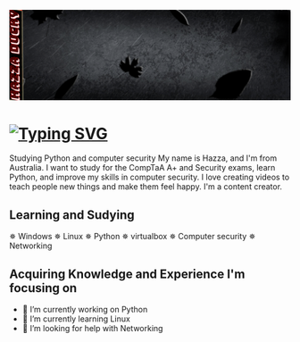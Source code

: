 ![design and Development](https://github.com/Duckysm/Duckysm/blob/main/360_F_492065380_eSlHdkdNBy6ArNkk5gV0Lme1qhvTosSI.png)



# <a href="https://git.io/typing-svg"><img src="https://readme-typing-svg.demolab.com?font=Fira+Code&weight=900&duration=7000&pause=1000&color=1DE4F7&background=9DFF2800&vCenter=true&random=false&width=435&lines=Hi+%F0%9F%91%8B%2C+Hazza+Ducky" alt="Typing SVG" /></a>

Studying Python and computer security 
My name is Hazza, and I'm from Australia. I want to study for the CompTaA A+ and Security exams, learn Python, and improve my skills in computer security. I love creating videos to teach people new things and make them feel happy. I'm a content creator.

## Learning and Sudying
✵ Windows 
✵ Linux
✵ Python 
✵ virtualbox
✵ Computer security
✵ Networking

## Acquiring Knowledge and Experience I'm focusing on 
- 🔭 I’m currently working on Python 
- 🌱 I’m currently learning  Linux
- 🤔 I’m looking for help with Networking  

## 



